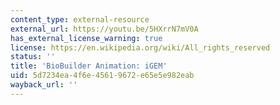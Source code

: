 ```yaml
---
content_type: external-resource
external_url: https://youtu.be/5HXrrN7mV0A
has_external_license_warning: true
license: https://en.wikipedia.org/wiki/All_rights_reserved
status: ''
title: 'BioBuilder Animation: iGEM'
uid: 5d7234ea-4f6e-4561-9672-e65e5e982eab
wayback_url: ''
---
```

